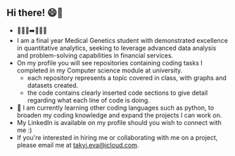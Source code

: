 ## Hi there! 😄👋
- 👩🏽‍🔬➡️👩🏽‍💻
- I am a final year Medical Genetics student with demonstrated excellence in quantitative analytics, seeking to leverage advanced data analysis and problem-solving capabilities in financial services.
- On my profile you will see repositories containing coding tasks I completed in my Computer science module at university.
  - each repository represents a topic covered in class, with graphs and datasets created.
  - the code contains clearly inserted code sections to give detail regarding what each line of code is doing.
- 🌱 I am currently learning other coding languages such as python, to broaden my coding knowledge and expand the projects I can work on.
- My LinkedIn is available on my profile should you wish to connect with me :)
- If you're interested in hiring me or collaborating with me on a project, please email me at takyi.eva@icloud.com.

<!--
**EvaTakyiKufuor/EvaTakyiKufuor** is a ✨ _special_ ✨ repository because its `README.md` (this file) appears on your GitHub profile.

Here are some ideas to get you started:

- 🔭 I’m currently working on ...
- 🌱 I’m currently learning ...
- 👯 I’m looking to collaborate on ...
- If you're interested in hiring me or collaborating with me on a project, please email me at takyi.eva@icloud.com.
- 💬 Ask me about ...
- 📫 How to reach me: ...
- 😄 Pronouns: ...
- ⚡ Fun fact: ...
-->
